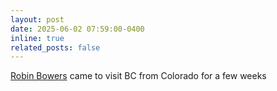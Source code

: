 ```yaml
---
layout: post
date: 2025-06-02 07:59:00-0400
inline: true
related_posts: false
---
```


[Robin Bowers](https://robin-bowers.com) came to visit BC from Colorado for a few weeks